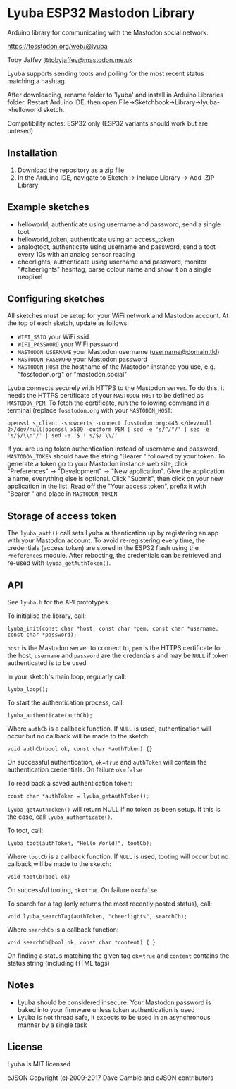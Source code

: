 # Lyuba ESP32 Mastodon Library

Arduino library for communicating with the Mastodon social network.

https://fosstodon.org/web/@lyuba

Toby Jaffey @tobyjaffey@mastodon.me.uk

Lyuba supports sending toots and polling for the most recent status matching a hashtag.

After downloading, rename folder to 'lyuba' and install in Arduino Libraries folder. Restart Arduino IDE, then open File->Sketchbook->Library->lyuba->helloworld sketch.

Compatibility notes: ESP32 only (ESP32 variants should work but are untesed)

## Installation

 1. Download the repository as a zip file
 2. In the Arduino IDE, navigate to Sketch -> Include Library -> Add .ZIP Library

## Example sketches

 - helloworld, authenticate using username and password, send a single toot
 - helloworld_token, authenticate using an access_token
 - analogtoot, authenticate using username and password, send a toot every 10s with an analog sensor reading
 - cheerlights, authenticate using username and password, monitor "#cheerlights" hashtag, parse colour name and show it on a single neopixel

## Configuring sketches

All sketches must be setup for your WiFi network and Mastodon account. At the top of each sketch, update as follows:

 - `WIFI_SSID` your WiFi ssid
 - `WIFI_PASSWORD` your WiFi password
 - `MASTODON_USERNAME` your Mastodon username (username@domain.tld)
 - `MASTODON_PASSWORD` your Mastodon password
 - `MASTODON_HOST` the hostname of the Mastodon instance you use, e.g. "fosstodon.org" or "mastodon.social"

Lyuba connects securely with HTTPS to the Mastodon server. To do this, it needs the HTTPS certificate of your `MASTODON_HOST` to be defined as `MASTODON_PEM`. To fetch the certificate, run the following command in a terminal (replace `fosstodon.org` with your `MASTODON_HOST`:

	openssl s_client -showcerts -connect fosstodon.org:443 </dev/null 2>/dev/null|openssl x509 -outform PEM | sed -e 's/^/"/' | sed -e 's/$/\\n"/' | sed -e '$ ! s/$/ \\/'
	
If you are using token authentication instead of username and password, `MASTODON_TOKEN` should have the string "Bearer " followed by your token. To generate a token go to your Mastodon instance web site, click "Preferences" -> "Development" -> "New application". Give the application a name, everything else is optional. Click "Submit", then click on your new application in the list. Read off the "Your access token", prefix it with "Bearer " and place in `MASTODON_TOKEN`.

## Storage of access token

The `lyuba_auth()` call sets Lyuba authentication up by registering an app with your Mastodon account. To avoid re-registering every time, the credentials (access token) are stored in the ESP32 flash using the `Preferences` module. After rebooting, the credentials can be retrieved and re-used with `lyuba_getAuthToken()`.

## API

See `lyuba.h` for the API prototypes.

To initialise the library, call:

    lyuba_init(const char *host, const char *pem, const char *username, const char *password);

`host` is the Mastodon server to connect to, `pem` is the HTTPS certificate for the host, `username` and `password` are the credentials and may be `NULL` if token authenticated is to be used.

In your sketch's main loop, regularly call:

    lyuba_loop();

To start the authentication process, call:

    lyuba_authenticate(authCb);

Where `authCb` is a callback function. If `NULL` is used, authentication will occur but no callback will be made to the sketch:

    void authCb(bool ok, const char *authToken) {}
   
On successful authentication, `ok`=`true` and `authToken` will contain the authentication credentials. On failure `ok`=`false`

To read back a saved authentication token:

    const char *authToken = lyuba_getAuthToken();

`lyuba_getAuthToken()` will return NULL if no token as been setup. If this is the case, call `lyuba_authenticate()`.

To toot, call:

    lyuba_toot(authToken, "Hello World!", tootCb);

Where `tootCb` is a callback function. If `NULL` is used, tooting will occur but no callback will be made to the sketch:

    void tootCb(bool ok)

On successful tooting, `ok`=`true`. On failure `ok`=`false`

To search for a tag (only returns the most recently posted status), call:

    void lyuba_searchTag(authToken, "cheerlights", searchCb);

Where `searchCb` is a callback function:

    void searchCb(bool ok, const char *content) { }

On finding a status matching the given tag `ok`=`true` and `content` contains the status string (including HTML tags)

## Notes

 - Lyuba should be considered insecure. Your Mastodon password is baked into your firmware unless token authentication is used
 - Lyuba is not thread safe, it expects to be used in an asynchronous manner by a single task

## License

Lyuba is MIT licensed

cJSON Copyright (c) 2009-2017 Dave Gamble and cJSON contributors
